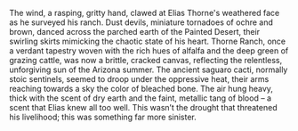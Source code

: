 The wind, a rasping, gritty hand, clawed at Elias Thorne's weathered face as he surveyed his ranch.  Dust devils, miniature tornadoes of ochre and brown, danced across the parched earth of the Painted Desert, their swirling skirts mimicking the chaotic state of his heart.  Thorne Ranch, once a verdant tapestry woven with the rich hues of alfalfa and the deep green of grazing cattle, was now a brittle, cracked canvas, reflecting the relentless, unforgiving sun of the Arizona summer. The ancient saguaro cacti, normally stoic sentinels, seemed to droop under the oppressive heat, their arms reaching towards a sky the color of bleached bone.  The air hung heavy, thick with the scent of dry earth and the faint, metallic tang of blood – a scent that Elias knew all too well.  This wasn’t the drought that threatened his livelihood; this was something far more sinister.
